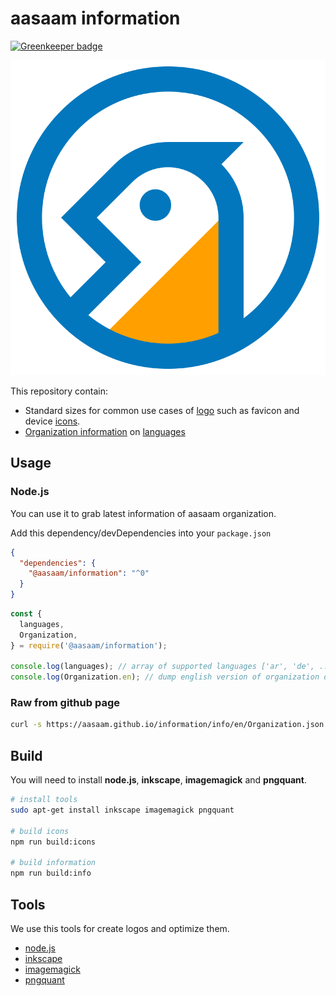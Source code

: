# aasaam information

[![Greenkeeper badge](https://badges.greenkeeper.io/aasaam/information.svg)](https://greenkeeper.io/)

![aasaam](./logo/aasaam.svg "aasaam software development logo")

This repository contain:

* Standard sizes for common use cases of [logo](./logo/aasaam.svg) such as favicon and device [icons](./logo/icons/android-chrome-256.png).
* [Organization information](./info/en/Organization.json) on [languages](./info/languages.json)

## Usage

### Node.js

You can use it to grab latest information of aasaam organization.

Add this dependency/devDependencies into your `package.json`

```json
{
  "dependencies": {
    "@aasaam/information": "^0"
  }
}
```

```js
const {
  languages,
  Organization,
} = require('@aasaam/information');

console.log(languages); // array of supported languages ['ar', 'de', ...]
console.log(Organization.en); // dump english version of organization detail
```

### Raw from github page

```bash
curl -s https://aasaam.github.io/information/info/en/Organization.json | jq
```

## Build

You will need to install **node.js**, **inkscape**, **imagemagick** and **pngquant**.

```bash
# install tools
sudo apt-get install inkscape imagemagick pngquant

# build icons
npm run build:icons

# build information
npm run build:info
```

## Tools

We use this tools for create logos and optimize them.

* [node.js](https://nodejs.org/)
* [inkscape](https://inkscape.org/)
* [imagemagick](https://imagemagick.org/)
* [pngquant](https://pngquant.org/)

